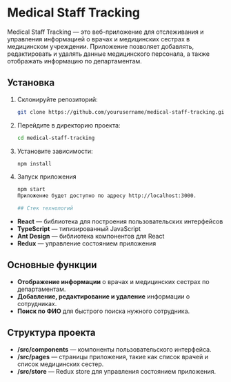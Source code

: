 # Medical Staff Tracking

Medical Staff Tracking — это веб-приложение для отслеживания и управления информацией о врачах и медицинских сестрах в медицинском учреждении. Приложение позволяет добавлять, редактировать и удалять данные медицинского персонала, а также отображать информацию по департаментам.

## Установка

1. Склонируйте репозиторий:
   ```bash
   git clone https://github.com/yourusername/medical-staff-tracking.git

2. Перейдите в директорию проекта:
    ```bash
    cd medical-staff-tracking

3. Установите зависимости:
    ```bash
    npm install

4. Запуск приложения
    ```bash
    npm start
    Приложение будет доступно по адресу http://localhost:3000.

    ## Стек технологий

- **React** — библиотека для построения пользовательских интерфейсов
- **TypeScript** — типизированный JavaScript
- **Ant Design** — библиотека компонентов для React
- **Redux** — управление состоянием приложения

## Основные функции

- **Отображение информации** о врачах и медицинских сестрах по департаментам.
- **Добавление, редактирование и удаление** информации о сотрудниках.
- **Поиск по ФИО** для быстрого поиска нужного сотрудника.

## Структура проекта

- **/src/components** — компоненты пользовательского интерфейса.
- **/src/pages** — страницы приложения, такие как список врачей и список медицинских сестер.
- **/src/store** — Redux store для управления состоянием приложения.
